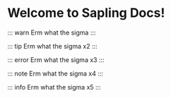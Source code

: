 # Welcome to Sapling Docs!

::: warn
Erm what the sigma
:::

::: tip
Erm what the sigma x2
:::

::: error
Erm what the sigma x3
:::

::: note
Erm what the sigma x4
:::

::: info
Erm what the sigma x5
:::